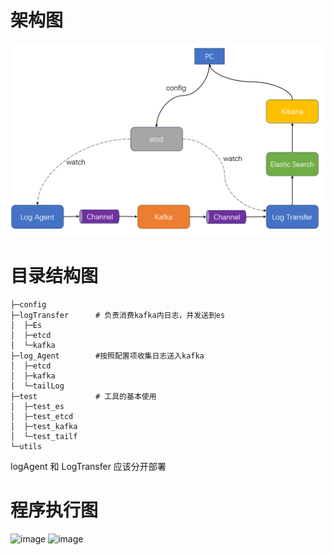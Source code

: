 # 架构图

![image-20240201142048642](https://raw.githubusercontent.com/Aurora-Galaxy/image/main/image-20240201142048642.png)

# 目录结构图

```
├─config                 
├─logTransfer      # 负责消费kafka内日志，并发送到es        
│  ├─Es                  
│  ├─etcd                
│  └─kafka               
├─log_Agent        #按照配置项收集日志送入kafka     
│  ├─etcd                
│  ├─kafka               
│  └─tailLog
├─test             # 工具的基本使用
│  ├─test_es
│  ├─test_etcd
│  ├─test_kafka
│  └─test_tailf
└─utils
```
logAgent 和 LogTransfer 应该分开部署

# 程序执行图
![image](https://github.com/Aurora-Galaxy/log_collection/assets/84388261/b374a76c-c478-4689-9a99-6b92b5e81c06)
![image](https://github.com/Aurora-Galaxy/log_collection/assets/84388261/ada6e53e-0b2e-48a5-8f06-ccfa7e969e95)
